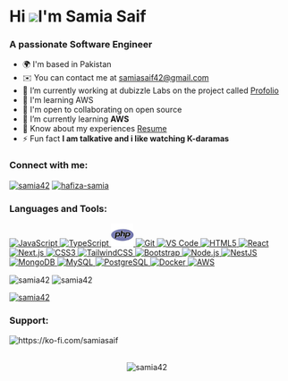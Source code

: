 
Hi ![](https://user-images.githubusercontent.com/18350557/176309783-0785949b-9127-417c-8b55-ab5a4333674e.gif)I'm Samia Saif
========================================================================================================================================

<h3>A passionate Software Engineer</h3>


* 🌍  I'm based in Pakistan
* ✉️  You can contact me at [samiasaif42@gmail.com](mailto:samiasaif42@gmail.com)
* 🔭 I’m currently working at dubizzle Labs on the project called [Profolio](https://www.bayut.com/agentportal/profolio/)
* 🧠  I'm learning AWS
* 🤝  I'm open to collaborating on open source
* 🌱 I’m currently learning **AWS**
* 📄 Know about my experiences [Resume](https://drive.google.com/file/d/1GwoJxcOaT-jwAR8R8mW7JQd-FcFHT5wR/view?usp=sharing)
* ⚡ Fun fact **I am talkative and i like watching K-daramas**

<h3 align="left">Connect with me:</h3>
<p align="left">
<a href="https://dev.to/samia42" target="blank"><img align="center" src="https://raw.githubusercontent.com/rahuldkjain/github-profile-readme-generator/master/src/images/icons/Social/devto.svg" alt="samia42" height="30" width="40" /></a>
<a href="https://linkedin.com/in/hafiza-samia" target="blank"><img align="center" src="https://raw.githubusercontent.com/rahuldkjain/github-profile-readme-generator/master/src/images/icons/Social/linked-in-alt.svg" alt="hafiza-samia" height="30" width="40" /></a>
</p>

<h3 align="left">Languages and Tools:</h3>
<p align="left">
  <!-- Programming Languages -->
  <a href="https://developer.mozilla.org/en-US/docs/Web/JavaScript" target="_blank" rel="noreferrer">
    <img src="https://raw.githubusercontent.com/danielcranney/readme-generator/main/public/icons/skills/javascript-colored.svg" width="36" height="36" alt="JavaScript" />
  </a>
  <a href="https://www.typescriptlang.org/" target="_blank" rel="noreferrer">
    <img src="https://raw.githubusercontent.com/danielcranney/readme-generator/main/public/icons/skills/typescript-colored.svg" width="36" height="36" alt="TypeScript" />
  </a>
  <a href="https://www.php.net" target="_blank" rel="noreferrer"> 
    <img src="https://raw.githubusercontent.com/devicons/devicon/master/icons/php/php-original.svg" alt="php" width="40" height="40"/> 
  </a>
  
  <!-- Version Control & IDEs -->
  <a href="https://git-scm.com/" target="_blank" rel="noreferrer">
    <img src="https://raw.githubusercontent.com/danielcranney/readme-generator/main/public/icons/skills/git-colored.svg" width="36" height="36" alt="Git" />
  </a>
  <a href="https://code.visualstudio.com/" target="_blank" rel="noreferrer">
    <img src="https://raw.githubusercontent.com/danielcranney/readme-generator/main/public/icons/skills/visualstudiocode.svg" width="36" height="36" alt="VS Code" />
  </a>

  <!-- Frontend Technologies -->
  <a href="https://developer.mozilla.org/en-US/docs/Glossary/HTML5" target="_blank" rel="noreferrer">
    <img src="https://raw.githubusercontent.com/danielcranney/readme-generator/main/public/icons/skills/html5-colored.svg" width="36" height="36" alt="HTML5" />
  </a>
  <a href="https://reactjs.org/" target="_blank" rel="noreferrer">
    <img src="https://raw.githubusercontent.com/danielcranney/readme-generator/main/public/icons/skills/react-colored.svg" width="36" height="36" alt="React" />
  </a>
  <a href="https://nextjs.org/docs" target="_blank" rel="noreferrer">
    <img src="https://raw.githubusercontent.com/danielcranney/readme-generator/main/public/icons/skills/nextjs-colored.svg" width="36" height="36" alt="Next.js" />
  </a>

  <!-- CSS Frameworks & Preprocessors -->
  <a href="https://www.w3.org/TR/CSS/#css" target="_blank" rel="noreferrer">
    <img src="https://raw.githubusercontent.com/danielcranney/readme-generator/main/public/icons/skills/css3-colored.svg" width="36" height="36" alt="CSS3" />
  </a>
  <a href="https://tailwindcss.com/" target="_blank" rel="noreferrer">
    <img src="https://raw.githubusercontent.com/danielcranney/readme-generator/main/public/icons/skills/tailwindcss-colored.svg" width="36" height="36" alt="TailwindCSS" />
  </a>
  <a href="https://getbootstrap.com/" target="_blank" rel="noreferrer">
    <img src="https://raw.githubusercontent.com/danielcranney/readme-generator/main/public/icons/skills/bootstrap-colored.svg" width="36" height="36" alt="Bootstrap" />
  </a>

  <!-- Backend Technologies -->
  <a href="https://nodejs.org/en/" target="_blank" rel="noreferrer">
    <img src="https://raw.githubusercontent.com/danielcranney/readme-generator/main/public/icons/skills/nodejs-colored.svg" width="36" height="36" alt="Node.js" />
  </a>
  <a href="https://nestjs.com/" target="_blank" rel="noreferrer">
    <img src="https://raw.githubusercontent.com/danielcranney/readme-generator/main/public/icons/skills/nestjs-colored.svg" width="36" height="36" alt="NestJS" />
  </a>

  <!-- Databases -->
  <a href="https://www.mongodb.com/" target="_blank" rel="noreferrer">
    <img src="https://raw.githubusercontent.com/danielcranney/readme-generator/main/public/icons/skills/mongodb-colored.svg" width="36" height="36" alt="MongoDB" />
  </a>
  <a href="https://www.mysql.com/" target="_blank" rel="noreferrer">
    <img src="https://raw.githubusercontent.com/danielcranney/readme-generator/main/public/icons/skills/mysql-colored.svg" width="36" height="36" alt="MySQL" />
  </a>
  <a href="https://www.postgresql.org/" target="_blank" rel="noreferrer">
    <img src="https://raw.githubusercontent.com/danielcranney/readme-generator/main/public/icons/skills/postgresql-colored.svg" width="36" height="36" alt="PostgreSQL" />
  </a>


  <!-- DevOps & Cloud -->
  <a href="https://www.docker.com/" target="_blank" rel="noreferrer">
    <img src="https://raw.githubusercontent.com/danielcranney/readme-generator/main/public/icons/skills/docker-colored.svg" width="36" height="36" alt="Docker" />
  </a>
  <a href="https://aws.amazon.com" target="_blank" rel="noreferrer">
    <img src="https://raw.githubusercontent.com/danielcranney/readme-generator/main/public/icons/skills/aws-colored.svg" width="36" height="36" alt="AWS" />
  </a>

 
</p>



<p>
  <img align="center" src="https://github-readme-stats.vercel.app/api/top-langs?username=samia42&show_icons=true&theme=vue&locale=en&layout=compact" alt="samia42" />
  <img align="center" src="https://github-readme-streak-stats.herokuapp.com/?user=samia42&show_icons=true&theme=vue&locale=en&layout=compact" alt="samia42" />
</p>


<p align="left"> <a href="https://github.com/ryo-ma/github-profile-trophy"><img src="https://github-profile-trophy.vercel.app/?username=samia42&theme=oldie" alt="samia42" /></a> </p>


<h3 align="left">Support:</h3>
<p><a href="https://ko-fi.com/https://ko-fi.com/samiasaif"> <img align="left" src="https://cdn.ko-fi.com/cdn/kofi3.png?v=3" height="50" width="210" alt="https://ko-fi.com/samiasaif" /></a></p><br><br>

<p align="left"> <img src="https://komarev.com/ghpvc/?username=samia42&label=Profile%20views&color=0e75b6&style=flat" alt="samia42" /> </p>
